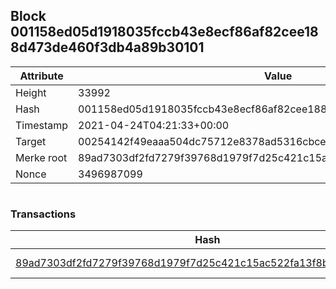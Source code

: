 ## Block 001158ed05d1918035fccb43e8ecf86af82cee188d473de460f3db4a89b30101

Attribute | Value
--- | ---
Height | 33992
Hash | 001158ed05d1918035fccb43e8ecf86af82cee188d473de460f3db4a89b30101
Timestamp | 2021-04-24T04:21:33+00:00
Target | 00254142f49eaaa504dc75712e8378ad5316cbcead634704b3734b6271167cc4
Merke root | 89ad7303df2fd7279f39768d1979f7d25c421c15ac522fa13f8bf624f05e330d
Nonce | 3496987099

```

```

### Transactions

Hash | Amount
--- | ---
[89ad7303df2fd7279f39768d1979f7d25c421c15ac522fa13f8bf624f05e330d](89ad7303df2fd7279f39768d1979f7d25c421c15ac522fa13f8bf624f05e330d.md) | 10.00000000 SKEPTI 
